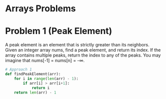# Arrays Problems

# Problem 1 (Peak Element)

A peak element is an element that is strictly greater than its neighbors.
Given an integer array nums, find a peak element, and return its index.
If the array contains multiple peaks, return the index to any of the peaks.
You may imagine that nums[-1] = nums[n] = -∞.

```python
# Approach 1
def findPeakElement(arr):
    for i in range(len(arr) - 1):
        if arr[i] > arr[i+1]:
            return i
    return len(arr) - 1
```

